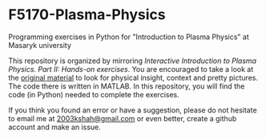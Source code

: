 # F5170-Plasma-Physics
Programming exercises in Python for "Introduction to Plasma Physics" at Masaryk university

This repository is organized by mirroring *Interactive Introduction to Plasma Physics. Part II: Hands-on exercises*. 
You are encouraged to take a look at the [original material](https://github.com/tungli/F5170-matlab) to look for physical insight, context and pretty pictures.
The code there is written in MATLAB. 
In this repository, you will find the code (in Python) needed to complete the exercises.

If you think you found an error or have a suggestion, please do not hesitate to email me at 2003kshah@gmail.com or even better, create a github account and make an issue.
